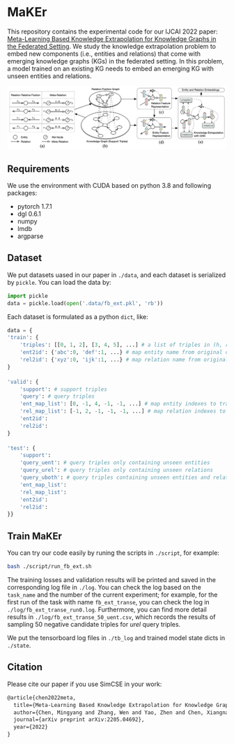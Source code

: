 # MaKEr

This repository contains the experimental code for our IJCAI 2022 paper: [Meta-Learning Based Knowledge Extrapolation for Knowledge Graphs in the Federated Setting](https://arxiv.org/abs/2205.04692). We study the knowledge extrapolation problem to embed new components (i.e., entities and relations) that come with emerging knowledge graphs (KGs) in the federated setting. In this problem, a model trained on an existing KG needs to embed an emerging KG with unseen entities and relations. 

![method](./fig/method.png)

## Requirements
We use the environment with CUDA based on python 3.8 and following packages:

+ pytorch 1.7.1
+ dgl 0.6.1
+ numpy
+ lmdb
+ argparse

## Dataset

We put datasets uased in our paper in ``./data``, and each dataset is serialized by ``pickle``. You can load the data by:

```python
import pickle
data = pickle.load(open('.data/fb_ext.pkl', 'rb'))
```
Each dataset is formulated as a python ``dict``, like:

```python
data = {
'train': {
	'triples': [[0, 1, 2], [3, 4, 5], ...] # a list of triples in (h, r, t), denoted by corresponding indexes
	'ent2id': {'abc':0, 'def':1, ...} # map entity name from original dataset (e.g., FB15k-237) to the index of above triples
	'rel2id': {'xyz':0, 'ijk':1, ...} # map relation name from original dataset (e.g., FB15k-237) to the index of above triples
}

'valid': {
	'support': # support triples 
	'query': # query triples 
	'ent_map_list': [0, -1, 4, -1, -1, ...] # map entity indexes to train entities, -1 denotes an unseen entitie
	'rel_map_list': [-1, 2, -1, -1, -1, ...] # map relation indexes to train relation, -1 denotes an unseen relation
	'ent2id':
	'rel2id':
}

'test': {
	'support': 
	'query_uent': # query triples only containing unseen entities
	'query_urel': # query triples only containing unseen relations
	'query_uboth': # query triples containing unseen entities and relations
	'ent_map_list': 
	'rel_map_list': 
	'ent2id':
	'rel2id':
}}
```

## Train MaKEr

You can try our code easily by runing the scripts in ``./script``, for example:

```bash
bash ./script/run_fb_ext.sh
```
The training losses and validation results will be printed and saved in the corresponding log file in ``./log``. You can check the log based on the ``task_name`` and the number of the current experiment; for example, for the first run of the task with name ``fb_ext_transe``, you can check the log in ``./log/fb_ext_transe_run0.log``. Furthermore, you can find more detail results in ``./log/fb_ext_transe_50_uent.csv``, which records the results of sampling 50 negative candidate triples for _urel_ query triples.

We put the tensorboard log files in ``./tb_log`` and trained model state dicts in ``./state``.

## Citation
Please cite our paper if you use SimCSE in your work:

```latex
@article{chen2022meta,
  title={Meta-Learning Based Knowledge Extrapolation for Knowledge Graphs in the Federated Setting},
  author={Chen, Mingyang and Zhang, Wen and Yao, Zhen and Chen, Xiangnan and Ding, Mengxiao and Huang, Fei and Chen, Huajun},
  journal={arXiv preprint arXiv:2205.04692},
  year={2022}
}
```



